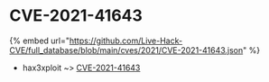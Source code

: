 # CVE-2021-41643
{% embed url="https://github.com/Live-Hack-CVE/full_database/blob/main/cves/2021/CVE-2021-41643.json" %}

* hax3xploit ~> [CVE-2021-41643](https://www.alice-snow.ru/2021/database/cve-2021-41643/cve-2021-41643-hax3xploit)
